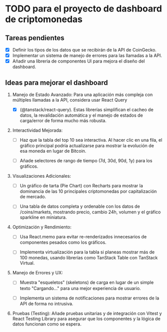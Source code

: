 # TODO para el proyecto de dashboard de criptomonedas

## Tareas pendientes

- [X] Definir los tipos de los datos que se recibirán de la API de CoinGecko.
- [X] Implementar un sistema de manejo de errores para las llamadas a la API.
- [X] Añadir una libreria de componentes UI para mejora el diseño del dashboard.

## Ideas para mejorar el dashboard

1. Manejo de Estado Avanzado: Para una aplicación más compleja con múltiples llamadas a la API, considera usar React Query
    - [X] (@tanstack/react-query). Estas librerías simplifican el cacheo de datos, la revalidación automática y el manejo de estados de carga/error de forma mucho más robusta.


2. Interactividad Mejorada:
    - [ ] Haz que la tabla del top 10 sea interactiva. Al hacer clic en una fila, el gráfico principal podría actualizarse para mostrar la evolución de esa moneda en lugar de Bitcoin.
    - [ ] Añade selectores de rango de tiempo (7d, 30d, 90d, 1y) para los gráficos.


3. Visualizaciones Adicionales:
    - [ ] Un gráfico de tarta (Pie Chart) con Recharts para mostrar la dominancia de las 10 principales criptomonedas por capitalización de mercado.
    - [ ] Una tabla de datos completa y ordenable con los datos de /coins/markets, mostrando precio, cambio 24h, volumen y el gráfico sparkline en miniatura.


4. Optimización y Rendimiento:
    - [ ] Usa React.memo para evitar re-renderizados innecesarios de componentes pesados como los gráficos.
    - [ ] Implementa virtualización para la tabla si planeas mostrar más de 100 monedas, usando librerías como TanStack Table
      con TanStack Virtual.


5. Manejo de Errores y UX:
    - [ ] Muestra "esqueletos" (skeletons) de carga en lugar de un simple texto "Cargando..." para una mejor experiencia de
      usuario.
    - [ ] Implementa un sistema de notificaciones para mostrar errores de la API de forma no intrusiva.


6. Pruebas (Testing): Añade pruebas unitarias y de integración con Vitest y React Testing Library para asegurar que los
   componentes y la lógica de datos funcionan como se espera.
